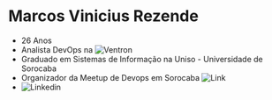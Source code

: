 # Marcos Vinicius Rezende
* 26 Anos
* Analista DevOps na ![Ventron](https://ventron.com.br)
* Graduado em Sistemas de Informação na Uniso - Universidade de Sorocaba
* Organizador da Meetup de Devops em Sorocaba ![Link](https://rehzende.github.io/Meetup.Devops/)
* ![Linkedin](https://br.linkedin.com/in/marcosrehzende)
